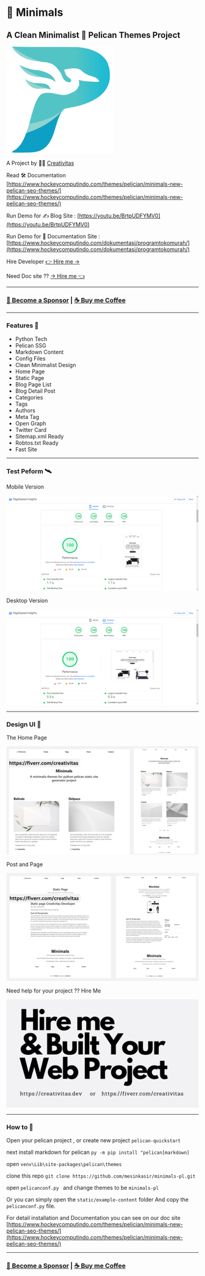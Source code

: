 # 🌟 Minimals

## A Clean Minimalist 🦅 Pelican Themes Project

![Pelican](static/media/pelican.png)

A Project by 👩‍🚀 [Creativitas](https://creativitas.dev)

Read 🛠️ Documentation [https://www.hockeycomputindo.com/themes/pelician/minimals-new-pelican-seo-themes/](https://www.hockeycomputindo.com/themes/pelician/minimals-new-pelican-seo-themes/)

Run Demo for ✍️ Blog Site : [https://youtu.be/BrtpUDFYMV0](https://youtu.be/BrtpUDFYMV0)

Run Demo for 📖 Documentation Site : [https://www.hockeycomputindo.com/dokumentasi/programtokomurah/](https://www.hockeycomputindo.com/dokumentasi/programtokomurah/)

Hire Developer [👉 Hire me →](https://www.fiverr.com/creativitas/design-your-modern-website-using-jekyll)

Need Doc site ?? [→ Hire me 👈](https://www.fiverr.com/creativitas/design-modern-documentation-website-astro-js-stalight)

---

### [🚀 Become a Sponsor](https://github.com/sponsors/mesinkasir) | [☕ Buy me Coffee](https://www.paypal.com/cgi-bin/webscr?cmd=_s-xclick&hosted_button_id=JVZVXBC4N9DAN)

---

### Features 🤹

+ Python Tech
+ Pelican SSG
+ Markdown Content
+ Config Files
+ Clean Minimalist Design
+ Home Page
+ Static Page
+ Blog Page List
+ Blog Detail Post
+ Categories
+ Tags
+ Authors
+ Meta Tag
+ Open Graph 
+ Twitter Card
+ Sitemap.xml Ready
+ Robtos.txt Ready
+ Fast Site

---

### Test Peform 🛰️

Mobile Version

![SEO pelican fast website themes](static/media/mobiles.png)

Desktop Version

![SEO pelican fast website themes](static/media/desktops.png)

---

### Design UI 🎨

The Home Page

![Pelican modern minimalis themes](static/media/minimals.jpg)

Post and Page

![Pelican modern minimalis themes](static/media/minimals-post.jpg)

Need help for your project ?? Hire Me

[![Pelican modern minimalis themes](static/media/minimals-hire.jpg)](https://creativitas.dev/)

---

### How to 👀

Open your pelican project , or create new project `pelican-quickstart`

next install markdown for pelican `py -m pip install "pelican[markdown]`

open `venv\Lib\site-packages\pelican\themes` 

clone this repo `git clone https://github.com/mesinkasir/minimals-pl.git`

open `pelicanconf.py ` and change themes to be `minimals-pl`

Or you can simply open the `static/example-content` folder And copy the `pelicanconf.py` file.

For detail installation and Documentation you can see on our doc site [https://www.hockeycomputindo.com/themes/pelician/minimals-new-pelican-seo-themes/](https://www.hockeycomputindo.com/themes/pelician/minimals-new-pelican-seo-themes/)

---

### [🚀 Become a Sponsor](https://github.com/sponsors/mesinkasir) | [☕ Buy me Coffee](https://www.paypal.com/cgi-bin/webscr?cmd=_s-xclick&hosted_button_id=JVZVXBC4N9DAN)
